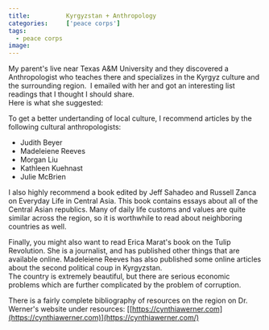 ```yaml
---
title:			Kyrgyzstan + Anthropology
categories:		['peace corps']
tags:
  - peace corps
image:			
---
```


My parent's live near Texas A&M University and they discovered a Anthropologist who teaches there and specializes in the Kyrgyz culture and the surrounding region.  I emailed with her and got an interesting list readings that I thought I should share.  
Here is what she suggested:

To get a better undertanding of local culture, I recommend articles by the following cultural anthropologists:

- Judith Beyer
- Madeleiene Reeves
- Morgan Liu
- Kathleen Kuehnast
- Julie McBrien

I also highly recommend a book edited by Jeff Sahadeo and Russell Zanca on Everyday Life in Central Asia. This book contains essays about all of the Central Asian republics. Many of daily life customs and values are quite similar across the region, so it is worthwhile to read about neighboring countries as well.   

Finally, you might also want to read Erica Marat's book on the Tulip Revolution. She is a journalist, and has published other things that are available online. Madeleiene Reeves has also published some online articles about the second political coup in Kyrgyzstan.   
The country is extremely beautiful, but there are serious economic problems which are further complicated by the problem of corruption.

There is a fairly complete bibliography of resources on the region on Dr. Werner's website under resources: [[https://cynthiawerner.com](https://cynthiawerner.com)](https://cynthiawerner.com/)